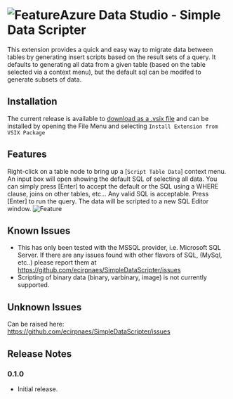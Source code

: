 # ![Feature](https://raw.githubusercontent.com/ecirpnaes/SimpleDataScripter/master/images/logo.png)Azure Data Studio - Simple Data Scripter

This extension provides a quick and easy way to migrate data between tables by generating insert scripts based on the result sets of a query. It defaults to generating all data from a given table (based on the table selected via a context menu), but the default sql can be modifed to generate subsets of data.

## Installation

The current release is available to [download as a .vsix file](https://github.com/ecirpnaes/SimpleDataScripter/releases/download/0.1.0/simple-data-scripter-0.1.0.vsix) and can be installed by opening the File Menu and selecting `Install Extension from VSIX Package`

## Features

Right-click on a table node to bring up a [`Script Table Data`] context menu. An input box will open showing the default SQL of selecting all data. You can simply press [Enter] to accept the default or the SQL using a WHERE clause, joins on other tables, etc... Any valid SQL is acceptable. Press [Enter] to run the query.
The data will be scripted to a new SQL Editor window.
![Feature](https://raw.githubusercontent.com/ecirpnaes/SimpleDataScripter/master/images/Scripting.gif)

## Known Issues

- This has only been tested with the MSSQL provider, i.e. Microsoft SQL Server. If there are any issues found with other flavors of SQL, (MySql, etc..) please report them at <https://github.com/ecirpnaes/SimpleDataScripter/issues>
- Scripting of binary data (binary, varbinary, image) is not currently supported.

## Unknown Issues

Can be raised here: <https://github.com/ecirpnaes/SimpleDataScripter/issues>

## Release Notes

### 0.1.0

- Initial release.
